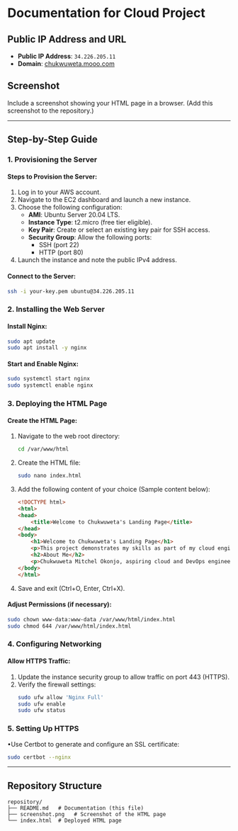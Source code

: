 # Documentation for Cloud Project

## Public IP Address and URL
- **Public IP Address**: `34.226.205.11`
- **Domain**: [chukwuweta.mooo.com](http://chukwuweta.mooo.com)

## Screenshot
Include a screenshot showing your HTML page in a browser. (Add this screenshot to the repository.)

---

## Step-by-Step Guide

### 1. Provisioning the Server
#### Steps to Provision the Server:
1. Log in to your AWS account.
2. Navigate to the EC2 dashboard and launch a new instance.
3. Choose the following configuration:
   - **AMI**: Ubuntu Server 20.04 LTS.
   - **Instance Type**: t2.micro (free tier eligible).
   - **Key Pair**: Create or select an existing key pair for SSH access.
   - **Security Group**: Allow the following ports:
     - SSH (port 22)
     - HTTP (port 80)
4. Launch the instance and note the public IPv4 address.

#### Connect to the Server:
```bash
ssh -i your-key.pem ubuntu@34.226.205.11
```

### 2. Installing the Web Server
#### Install Nginx:
```bash
sudo apt update
sudo apt install -y nginx
```
#### Start and Enable Nginx:
```bash
sudo systemctl start nginx
sudo systemctl enable nginx
```

### 3. Deploying the HTML Page
#### Create the HTML Page:
1. Navigate to the web root directory:
   ```bash
   cd /var/www/html
   ```
2. Create the HTML file:
   ```bash
   sudo nano index.html
   ```
3. Add the following content of your choice (Sample content below):
   ```html
   <!DOCTYPE html>
   <html>
   <head>
       <title>Welcome to Chukwuweta's Landing Page</title>
   </head>
   <body>
       <h1>Welcome to Chukwuweta's Landing Page</h1>
       <p>This project demonstrates my skills as part of my cloud engineering program.</p>
       <h2>About Me</h2>
       <p>Chukwuweta Mitchel Okonjo, aspiring cloud and DevOps engineer with experience in web development and system administration.</p>
   </body>
   </html>
   ```
4. Save and exit (Ctrl+O, Enter, Ctrl+X).

#### Adjust Permissions (if necessary):
```bash
sudo chown www-data:www-data /var/www/html/index.html
sudo chmod 644 /var/www/html/index.html
```

### 4. Configuring Networking
#### Allow HTTPS Traffic:
1. Update the instance security group to allow traffic on port 443 (HTTPS).
2. Verify the firewall settings:
   ```bash
   sudo ufw allow 'Nginx Full'
   sudo ufw enable
   sudo ufw status
   ```
### 5. Setting Up HTTPS
•Use Certbot to generate and configure an SSL certificate:
  ```bash
  sudo certbot --nginx
  ```
---

## Repository Structure
```
repository/
├── README.md   # Documentation (this file)
├── screenshot.png   # Screenshot of the HTML page
└── index.html  # Deployed HTML page
```
